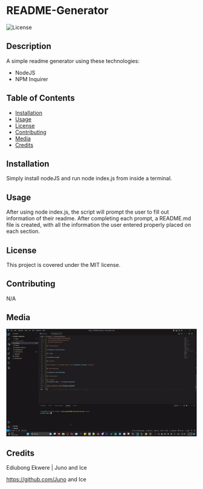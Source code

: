 
# README-Generator
  
  ![License](https://img.shields.io/badge/License-MIT-blue.svg)
  
## Description
  
  A simple readme generator using these technologies:

- NodeJS
- NPM Inquirer

## Table of Contents
  
- [Installation](#installation)
- [Usage](#usage)
- [License](#license)
- [Contributing](#contributing)
- [Media](#media)
- [Credits](#credits)
  
## Installation
  
  Simply install nodeJS and run node index.js from inside a terminal.
  
## Usage
  
  After using node index.js, the script will prompt the user to fill out information of their readme. After completing each prompt, a README.md file is
  created, with all the information the user entered properly placed on each section.
  
## License
  
  This project is covered under the MIT license.
  
## Contributing
  
  N/A
  
## Media
  ![](./assets/screencap.gif)
## Credits

  Ediubong Ekwere | Juno and Ice

  <https://github.com/Juno> and Ice
  